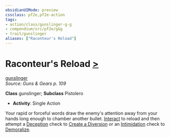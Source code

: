 ```yaml
---
obsidianUIMode: preview
cssclass: pf2e,pf2e-action
tags:
- action/class/gunslinger-g-g
- compendium/src/pf2e/g&g
- trait/gunslinger
aliases: ["Raconteur's Reload"]
---
```

# Raconteur's Reload [>](../core-rulebook/chapter-9-playing-the-game.md#Actions "Single Action")
[gunslinger](../traits/gunslinger-g-g.md)  
*Source: Guns & Gears p. 109*  

**Class** gunslinger; **Subclass** Pistolero
- **Activity**: Single Action

Your rapid or forceful words draw the enemy's attention away from your hands long enough to chamber another bullet. [Interact](interact.md) to reload and then attempt a [Deception](../../Compendium/skills.md#Deception) check to [Create a Diversion](create-a-diversion.md) or an [Intimidation](../../Compendium/skills.md#Intimidation) check to [Demoralize](demoralize.md).